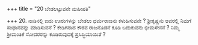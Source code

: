 +++
title = "20 ಬೇಡಲಟ್ಟುವನೇ ಮಹೀಪತಿ"

+++
20. ನಾಡಿನಲ್ಲಿ ಐದು ಊರುಗಳನ್ನು ಬೇಡಲು ಧರ್ಮರಾಜನು ಕಳುಹಿಸುವನೇ ? ಶ್ರೀಕೃಷ್ಣನು ಅವರಲ್ಲಿ ನಿಮಗೆ ಸಂಧಾನವನ್ನು ಮಾಡಿಸುವನೆ ? ಕೇಡಿಗನಾದ  ಕೌರವ ರಾಜನೊಡನೆ ಕೂಡಿ ಬದುಕುವನು ಭೀಮಸೇನನೆ ? ನಿಮ್ಮ ಶ್ರೀಮಂತಿಕೆ ಸೋದರರನ್ನು ಕೂಡಿರುವುದಕ್ಕೆ ಪ್ರಸಿದ್ಧಿಯಾಯಿತೆ ?